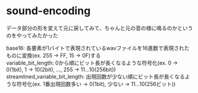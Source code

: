 # sound-encoding
データ部分の形を変えて元に戻してみて、ちゃんと元の音の様に鳴るのかというのをやってみたかった  

base16:     各要素が1バイトで表現されているwavファイルを16進数で表現されたものに変換(ex. 255 -> FF, 15 -> 0F)する  
variable_bit_length:  0から順にビット長が長くなるような符号化(ex. 0 -> 0(1bit), 1 -> 10(2bit), ..., 255 -> 11...10(256bit))  
streamlined_variable_bit_length:  出現回数が少ない順にビット長が長くなるような符号化(ex. 1番出現回数多い -> 0(1bit), 少ない -> 11...10(256ビット))  
